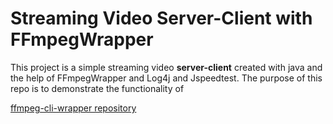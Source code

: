 # Streaming Video Server-Client with FFmpegWrapper

This project is a simple streaming video **server-client** created with java and the help of FFmpegWrapper and Log4j and Jspeedtest. 
The purpose of this repo is to demonstrate the functionality of 

[ffmpeg-cli-wrapper repository](https://github.com/bramp/ffmpeg-cli-wrapper "ffmpeg-cli-wrapper repo")
